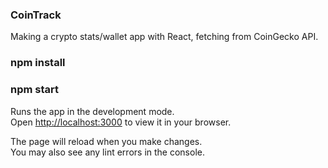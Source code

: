### CoinTrack
Making a crypto stats/wallet app with React, fetching from CoinGecko API.

### npm install

### npm start

Runs the app in the development mode.\
Open [http://localhost:3000](http://localhost:3000) to view it in your browser.

The page will reload when you make changes.\
You may also see any lint errors in the console.
